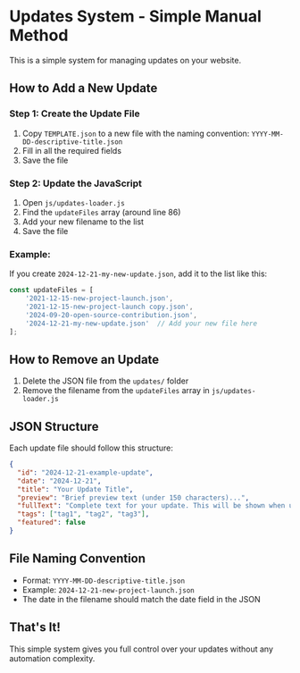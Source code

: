 # Updates System - Simple Manual Method

This is a simple system for managing updates on your website.

## How to Add a New Update

### Step 1: Create the Update File
1. Copy `TEMPLATE.json` to a new file with the naming convention: `YYYY-MM-DD-descriptive-title.json`
2. Fill in all the required fields
3. Save the file

### Step 2: Update the JavaScript
1. Open `js/updates-loader.js`
2. Find the `updateFiles` array (around line 86)
3. Add your new filename to the list
4. Save the file

### Example:
If you create `2024-12-21-my-new-update.json`, add it to the list like this:

```javascript
const updateFiles = [
    '2021-12-15-new-project-launch.json',
    '2021-12-15-new-project-launch copy.json',
    '2024-09-20-open-source-contribution.json',
    '2024-12-21-my-new-update.json'  // Add your new file here
];
```

## How to Remove an Update

1. Delete the JSON file from the `updates/` folder
2. Remove the filename from the `updateFiles` array in `js/updates-loader.js`

## JSON Structure

Each update file should follow this structure:

```json
{
  "id": "2024-12-21-example-update",
  "date": "2024-12-21",
  "title": "Your Update Title",
  "preview": "Brief preview text (under 150 characters)...",
  "fullText": "Complete text for your update. This will be shown when users click 'Read more'.",
  "tags": ["tag1", "tag2", "tag3"],
  "featured": false
}
```

## File Naming Convention

- Format: `YYYY-MM-DD-descriptive-title.json`
- Example: `2024-12-21-new-project-launch.json`
- The date in the filename should match the date field in the JSON

## That's It!

This simple system gives you full control over your updates without any automation complexity.